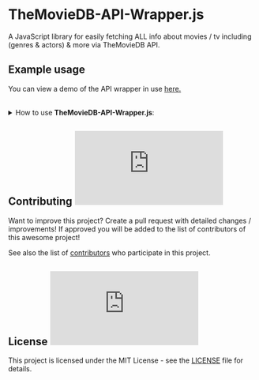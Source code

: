 # TheMovieDB-API-Wrapper.js
A JavaScript library for easily fetching ALL info about movies / tv including (genres & actors) & more via TheMovieDB API. 


## Example usage

You can view a demo of the API wrapper in use [here.](https://marketingpipeline.github.io/Media-Element.js/demo)





	
 <br>
<details><summary>How to use <b>TheMovieDB-API-Wrapper.js</b>:</summary>
 <br>		
 
	
<br>	 
<br>	 
	
<details><summary>How to search up <b>Movie</b> info:</summary>
	
<br>	
	
You will require a API key from TheMovieDB and to define a variable called <code>TheMovieDB_APIKey</code> with your valid API key

A movie / film query name could look like the following example(s)

   
    Captain Russia
    Captain Russia (2014)
    Captain Russia The Summer Soldier (2014) 1080p BrRip x264 - YIFY
    
for more accurate results, a year should be provided in the query. 

	
	
### Usage
	 
   
When searching up a movie / film - any found media info & actor info  will be returned in seperated lists inside of a array. 


> Paramaters (Query [REQUIRED], Type [REQUIRED], Max Actors)


```js
 /// API WRAPPER USAGE EXAMPLE	
	
  // Valid API Key	
 var TheMovieDB_APIKey = "YOUR API KEY HERE"	
	
/// Both arrays (Media Info & Actors Info)
FetchDataFrom_TheMovieDB("8 Mile", "movie",  2).then(function(search_results) {
    console.log(search_results)
  });
  
/// Media Info Only
FetchDataFrom_TheMovieDB("8 Mile", "movie",  2).then(function(search_results) {
    console.log(search_results)[0]
  });  
  
/// Actor / Cast Info Only
FetchDataFrom_TheMovieDB("8 Mile", "movie",  2).then(function(search_results) {
    console.log(search_results)[1]
  });    
```



	
 <br>	 <br>	 <br>	 <br>	 <br>	 <br>	 <br>	 <br>	 <br>	
</details>
 <br>		
 
	
<br>	 
<br>	 
	
<details><summary>How to search up <b>TV Show</b> info:</summary>
	
<br>		
	
You will require a API key from TheMovieDB and to define a variable called <code>TheMovieDB_APIKey</code> with your valid API key
	
	
### Usage
	 

When searching up a TV show - any found media info & actor info will be returned in seperated lists inside of a array. 

A TV show query name could look like the following example(s)

   
    Captain Russia
    Captain Russia (2014)
    Captain Russia The Summer Soldier (2014) 1080p BrRip x264 - YIFY
    
for more accurate results, a year should be provided in the query. 


	
> Paramaters (Query [REQUIRED], Type [REQUIRED], Max Actors)


```js
  /// API WRAPPER USAGE EXAMPLE		
  // Valid API Key	
 var TheMovieDB_APIKey = "YOUR API KEY HERE"		
	
// Auto detecting name & year # from Torrent Name
FetchDataFrom_TheMovieDB("8 Mile 1080p BrRip x264 - YIFY", "movie",  2).then(function(search_results) {
    console.log(search_results)
  });
  
	
/// Both arrays (Media Info & Actors Info)
FetchDataFrom_TheMovieDB("8 Mile", "movie",  2).then(function(search_results) {
    console.log(search_results)
  });
  
/// Media Info Only
FetchDataFrom_TheMovieDB("8 Mile", "movie",  2).then(function(search_results) {
    console.log(search_results)[0]
  });  
  
/// Actor / Cast Info Only
FetchDataFrom_TheMovieDB("8 Mile", "movie",  2).then(function(search_results) {
    console.log(search_results)[1]
  });    
```



 <br>	 <br>	 <br>	 <br>	 <br>	 <br>	 <br>	 <br>	 <br>	
</details>


<br>		
 
	
<br>	 
<br>	 
	
<details><summary>How to show <b>Movie Collection</b> info:</summary>

<br>		
	
You will require a API key from TheMovieDB and to define a variable called <code>TheMovieDB_APIKey</code> with your valid API key


	
### Usage
	 

> Paramaters (Query [REQUIRED], Type [REQUIRED])


```js
  /// API WRAPPER USAGE EXAMPLE		
  // Valid API Key	
 var TheMovieDB_APIKey = "YOUR API KEY HERE"			
FetchDataFrom_TheMovieDB("Fast And Furious", "collection",  2).then(function(search_results) {
  console.log(search_results)
  });
```


 <br>	 <br>	 <br>	 <br>	 <br>	 <br>	 <br>	 <br>	 <br>	
</details>

<br>		
 
	
<br>	 
<br>	 
	
<details><summary>How to search up <b>Episode</b> info:</summary>
	
<br>		
	
You will require a API key from TheMovieDB and to define a variable called <code>TheMovieDB_APIKey</code> with your valid API key
	

	
### Usage

A episode info query could look like the following example(s)

   
    Captain Russia
    Captain Russia (2014)
    Captain Russia The Summer Soldier (2014) 1080p BrRip x264 - YIFY
    
<b>Note</b>: Season and Episode numbers will try to be auto-detected from query, tho they can be provided manually as parameters. If no season or episode name is found or provided, an error message will occur.  	
	
> Paramaters (Query [REQUIRED], Type [REQUIRED], Max Actors, Season, Episode)


```js
 /// API WRAPPER USAGE EXAMPLE		
  // Valid API Key	
 var TheMovieDB_APIKey = "YOUR API KEY HERE"		

// Auto detecting season & episode # from Torrent Name
FetchDataFrom_TheMovieDB("Two and a Half Men.S05E02", "episode",  2).then(function(search_results) {
    console.log(search_results)
  });
	
// Regular Name (with season and episodes as paramaters) 
FetchDataFrom_TheMovieDB("Two and a Half Men", "episode",  2, 5, 2).then(function(search_results) {
    console.log(search_results)
  });	
	
```



 <br>	 <br>	 <br>	 <br>	 <br>	 <br>	 <br>	 <br>	 <br>	
</details>


 <br>		
 
	
<br>	 
<br>	 
	
<details><summary>How to search up <b>Actor</b> info:</summary>
	
<br>	
	
You will require a API key from TheMovieDB and to define a variable called <code>TheMovieDB_APIKey</code> with your valid API key	
	
### Usage
	 

> Paramaters (Query [REQUIRED], Type [REQUIRED])

```js
/// API WRAPPER USAGE EXAMPLE		
  // Valid API Key	
 var TheMovieDB_APIKey = "YOUR API KEY HERE"		
FetchDataFrom_TheMovieDB("Eminem", "actor").then(function(search_results) {
  console.log(search_results)
  });
```



 <br>	 <br>	 <br>	 <br>	 <br>	 <br>	 <br>	 <br>	 <br>	
</details>

####                                                                                                                    Options


<table>
<tr>
<th>Attribute</th>
<th>Meaning</th>
<th>Default</th>
<th>Required</th>
</tr>
<tr>
<td>query</td>
<td>The movie, TV show, actor or collection you would to search info for</td>
<td><code>undefined</code></td>
<td>Yes</td>
</tr>


<tr>
<td>type</td>
              <td>Type of query to search details for - options:<code>Movie, TV, Actor, Collection, Episode</code>.</td>
<td><code>undefined</code></td>
<td>Yes</td>
</tr>

<tr>
<td>max_actors</td>
<td>The maximum number of actor / cast members to return data for</td>
<td><code>5</code></td>
<td>No</td>
</tr>
	
<tr>
<td>season</td>
<td>The season number to search episode info for</td>
<td><code>undefined</code></td>
<td>No</td>
</tr>	

	
<tr>
<td>episode</td>
<td>The episode number to search episode info for</td>
<td><code>undefined</code></td>
<td>No</td>
</tr>	
	


</table>
	
	
</details>










## Contributing ![GitHub](https://img.shields.io/github/contributors/MarketingPipeline/Media-Element.js)

Want to improve this project? Create a pull request with detailed changes / improvements! If approved you will be added to the list of contributors of this awesome project!

See also the list of
[contributors](https://github.com/MarketingPipeline/Media-Element.js/graphs/contributors) who
participate in this project.

## License ![GitHub](https://img.shields.io/github/license/MarketingPipeline/Media-Element.js)

This project is licensed under the MIT License - see the
[LICENSE](https://github.com/MarketingPipeline/Media-Element.js/blob/main/LICENSE) file for
details.

